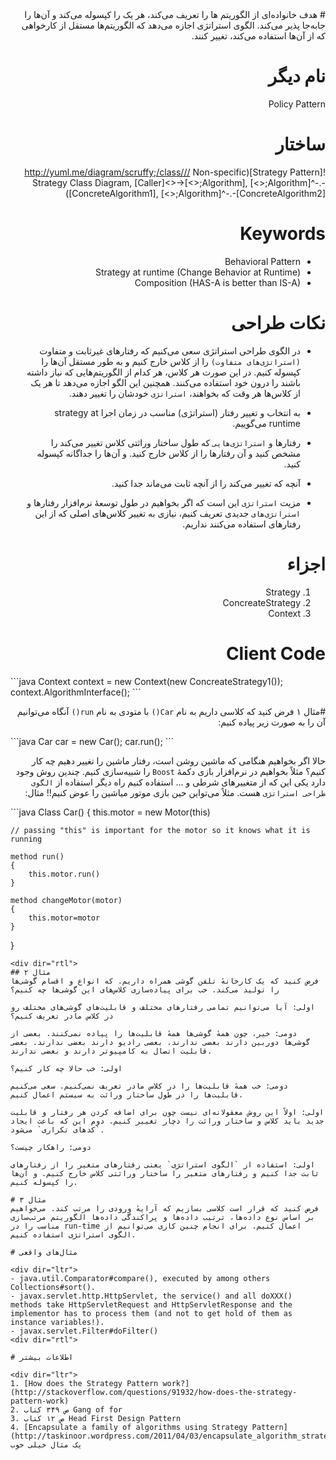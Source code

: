 <div dir="rtl">
# هدف
خانواده‌ای از الگوریتم ها را تعریف می‌کند، هر یک را کپسوله می‌کند و آن‌ها را جابه‌جا پذیر می‌کند. الگوی استراتژی اجازه می‌دهد که الگوریتم‌ها مستقل از کارخواهی که از آن‌ها استفاده می‌کند، تغییر کنند.

# نام دیگر
Policy Pattern

# ساختار
![Strategy Pattern](http://yuml.me/diagram/scruffy;/class/// Non-specific Strategy Class Diagram, [Caller]<>->[<<Interface>>;Algorithm], [<<Interface>>;Algorithm]^-.-[ConcreteAlgorithm1], [<<Interface>>;Algorithm]^-.-[ConcreteAlgorithm2])

# Keywords
- Behavioral Pattern
- Strategy at runtime (Change Behavior at Runtime)
- Composition (HAS-A is better than IS-A)

# نکات طراحی
- در الگوی طراحی استراتژی سعی می‌کنیم که رفتارهای غیرثابت و متفاوت `(استراتژی‌های متفاوت)` را از کلاس خارج کنیم و به طور مستقل آن‌ها را کپسوله کنیم. در این صورت هر کلاس، هر کدام از الگوریتم‌هایی که نیاز داشته باشند را درون خود استفاده می‌کنند. همچنین این الگو اجازه می‌دهد تا هر یک از کلاس‌ها هر وقت که بخواهند، `استراتژی` خودشان را تغییر دهند.

- به انتخاب و تغییر رفتار (استراتژی) مناسب در زمان اجرا strategy at runtime می‌گوییم.
- رفتارها و `استراتژی‌هایی` که طول ساختار وراثتی کلاس تغییر می‌کند را مشخص کنید و آن رفتارها را از کلاس خارج کنید. و آن‌ها را جداگانه کپسوله کنید.
- آنچه که تغییر می‌کند را از آنچه ثابت می‌ماند جدا کنید.
- مزیت `استراتژی` این است که اگر بخواهیم در طول توسعهٔ نرم‌افزار رفتارها و `استراتژی‌های` جدیدی تعریف کنیم، نیازی به تغییر کلاس‌های اصلی که از این رفتارهای استفاده می‌کنند نداریم.


# اجزاء
1. Strategy
2. ConcreateStrategy
3. Context

# Client Code

<div dir="ltr">
```java
Context context = new Context(new ConcreateStrategy1());
context.AlgorithmInterface();
```
<div dir="rtl">

#مثال ۱
فرض کنید که کلاسی داریم به نام `Car()` با متودی به نام `run()` آنگاه می‌توانیم آن را به صورت زیر پیاده کنیم:

<div dir="ltr">
```java
Car car = new Car();
car.run();
```
<div dir="rtl">

حالا اگر بخواهیم هنگامی که ماشین روشن است، رفتار ماشین را تغییر دهیم چه کار کنیم؟ مثلاً بخواهیم در نرم‌افزار بازی دکمهٔ `Boost‍` را شبیه‌سازی کنیم. چندین روش وجود دارد یکی این که از متغییرهای شرطی و ... استفاده کنیم راه دیگر استفاده از `الگوی طراحی استراتژی` هست. مثلاً‌ می‌تواین حین بازی موتور میاشین را عوض کنیم!! مثال:
<div dir="ltr">
```java
Class Car()
{
    this.motor = new Motor(this) 

    // passing "this" is important for the motor so it knows what it is running

    method run()
    {
        this.motor.run()
    }

    method changeMotor(motor)
    {
        this.motor=motor 
    }

}
```
<div dir="rtl">
## مثال ۲
فرض کنید که یک کارخانهٔ تلفن گوشی همراه داریم. که انواع و اقسام گوشی‌ها را تولید می‌کند. خب برای پیاده‌سازی کلاس‌های این گوشی‌ها چه کنیم؟ 

اولی: آیا می‌توانیم تمامی رفتارهای مختلف و قابلیت‌های گوشی‌های مختلف رو در کلاس مادر تعریف کنیم؟ 

دومی: خیر، چون همهٔ‌ گوشی‌ها همهٔ قابلیت‌ها را پیاده نمی‌کنند. بعضی از گوشی‌ها دوربین دارند بعضی ندارند. بعضی رادیو دارند بعضی ندارند. بعضی قابلیت اتصال به کامپیوتر دارند و بعضی ندارند.

اولی: خب حالا چه کار کنیم؟

دومی: خب همهٔ قابلیت‌ها را در کلاس مادر تعریف نمی‌کنیم. سعی می‌کنیم قابلیت‌ها را در طول ساختار وراثت به سیستم اعمال کنیم.

اولی: اولاً‌ این روش معقولانه‌ای نیست چون برای اضافه کردن هر رفتار و قابلیت جدید باید کلاس و ساختار وراثت را دچار تغییر کنیم. دوم این که باعث ایجاد `کدهای تکراری` می‌شود.

دومی: راهکار چیست؟

اولی: استفاده از `الگوی استراتژی` یعنی رفتارهای متغیر را از رفتارهای ثابت جدا کنیم و رفتارهای متغیر را ساختار وراثتی کلاس خارج کنیم. و آن‌ها را کپسوله کنیم.

# مثال ۳
فرض کنید که قرار است کلاسی بسازیم که آرایهٔ ورودی را مرتب کند. می‌خواهیم بر اساس نوع داده‌ها، ترتیب داده‌ها و پراکندگی داده‌ها الگوریتم مرتب‌سازی مناسب را در run-time اعمال کنیم. برای انجام چنین کاری می‌توانیم از الگوی استراتژی استفاده کنیم.

# مثال‌های واقعی

<div dir="ltr">
- java.util.Comparator#compare(), executed by among others Collections#sort().
- javax.servlet.http.HttpServlet, the service() and all doXXX() methods take HttpServletRequest and HttpServletResponse and the implementor has to process them (and not to get hold of them as instance variables!).
- javax.servlet.Filter#doFilter()
<div dir="rtl">

# اطلاعات بیشتر

<div dir="ltr">
1. [How does the Strategy Pattern work?](http://stackoverflow.com/questions/91932/how-does-the-strategy-pattern-work)
2. ص ۳۴۹ کتاب Gang of for
3. ص ۱۲ کتاب Head First Design Pattern
4. [Encapsulate a family of algorithms using Strategy Pattern](http://taskinoor.wordpress.com/2011/04/03/encapsulate_algorithm_strategy/) یک مثال خیلی خوب


